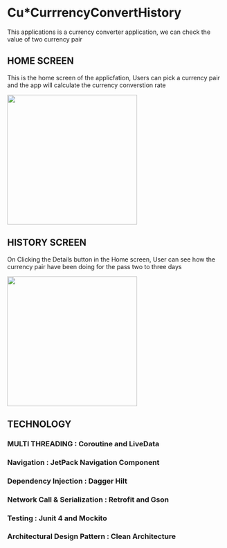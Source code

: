 # Cu*CurrrencyConvertHistory

This applications  is a currency converter application, we can check the value of two currency pair 

## HOME SCREEN 
This is the home screen of the applicfation, Users can pick a currency  pair and the app will calculate the currency converstion rate 


<img src="https://user-images.githubusercontent.com/46386915/207940257-0dcc6c9b-3531-4a46-a6a1-6c0dec3e82f4.png" width="300"/>

## HISTORY SCREEN
On Clicking the Details button in the Home screen, User can see how the currency pair have been doing for the pass two to three  days 

<img src="https://user-images.githubusercontent.com/46386915/207940626-4dfe1c09-c9e8-428b-9304-2ec6b20ccb0c.png" width="300"/>


## TECHNOLOGY

### MULTI THREADING : Coroutine and LiveData
### Navigation : JetPack Navigation Component 
### Dependency Injection : Dagger Hilt
### Network Call & Serialization  : Retrofit and Gson
### Testing : Junit 4 and Mockito
### Architectural Design Pattern : Clean Architecture 






